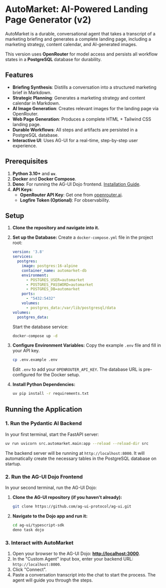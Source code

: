 # AutoMarket: AI-Powered Landing Page Generator (v2)

AutoMarket is a durable, conversational agent that takes a transcript of a marketing briefing and generates a complete landing page, including a marketing strategy, content calendar, and AI-generated images.

This version uses **OpenRouter** for model access and persists all workflow states in a **PostgreSQL** database for durability.

## Features

-   **Briefing Synthesis**: Distills a conversation into a structured marketing brief in Markdown.
-   **Strategic Planning**: Generates a marketing strategy and content calendar in Markdown.
-   **AI Image Generation**: Creates relevant images for the landing page via OpenRouter.
-   **Web Page Generation**: Produces a complete HTML + Tailwind CSS landing page.
-   **Durable Workflows**: All steps and artifacts are persisted in a PostgreSQL database.
-   **Interactive UI**: Uses AG-UI for a real-time, step-by-step user experience.

## Prerequisites

1.  **Python 3.10+** and **`uv`**.
2.  **Docker** and **Docker Compose**.
3.  **Deno**: For running the AG-UI Dojo frontend. [Installation Guide](https://deno.com/manual/getting_started/installation).
4.  **API Keys**:
    -   **OpenRouter API Key**: Get one from [openrouter.ai](https://openrouter.ai/keys).
    -   **Logfire Token (Optional)**: For observability.

## Setup

1.  **Clone the repository and navigate into it.**

2.  **Set up the Database:**
    Create a `docker-compose.yml` file in the project root:
    ```yaml
    version: '3.8'
    services:
      postgres:
        image: postgres:16-alpine
        container_name: automarket-db
        environment:
          - POSTGRES_USER=automarket
          - POSTGRES_PASSWORD=automarket
          - POSTGRES_DB=automarket
        ports:
          - "5432:5432"
        volumes:
          - postgres_data:/var/lib/postgresql/data
    volumes:
      postgres_data:
    ```
    Start the database service:
    ```bash
    docker-compose up -d
    ```

3.  **Configure Environment Variables:**
    Copy the example `.env` file and fill in your API key.
    ```bash
    cp .env.example .env
    ```
    Edit `.env` to add your `OPENROUTER_API_KEY`. The database URL is pre-configured for the Docker setup.

4.  **Install Python Dependencies:**
    ```bash
    uv pip install -r requirements.txt
    ```

## Running the Application

### 1. Run the Pydantic AI Backend

In your first terminal, start the FastAPI server:

```bash
uv run uvicorn src.automarket.main:app --reload --reload-dir src
```

The backend server will be running at `http://localhost:8000`. It will automatically create the necessary tables in the PostgreSQL database on startup.

### 2. Run the AG-UI Dojo Frontend

In your second terminal, run the AG-UI Dojo:

1.  **Clone the AG-UI repository (if you haven't already):**
    ```bash
    git clone https://github.com/ag-ui-protocol/ag-ui.git
    ```

2.  **Navigate to the Dojo app and run it:**
    ```bash
    cd ag-ui/typescript-sdk
    deno task dojo
    ```

### 3. Interact with AutoMarket

1.  Open your browser to the AG-UI Dojo: **[http://localhost:3000](http://localhost:3000)**.
2.  In the "Custom Agent" input box, enter your backend URL: `http://localhost:8000`.
3.  Click "Connect".
4.  Paste a conversation transcript into the chat to start the process. The agent will guide you through the steps.